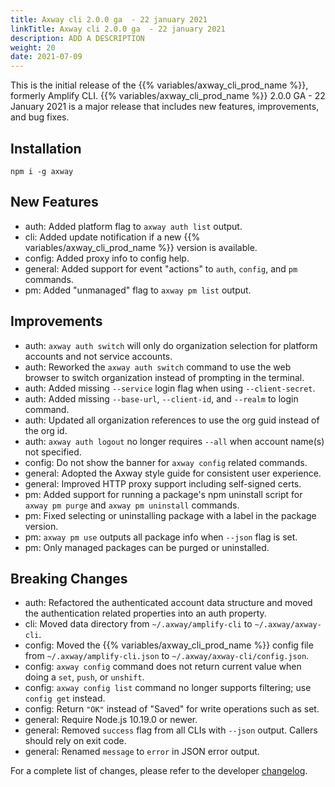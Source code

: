 ```yaml
---
title: Axway cli 2.0.0 ga  - 22 january 2021
linkTitle: Axway cli 2.0.0 ga  - 22 january 2021
description: ADD A DESCRIPTION
weight: 20
date: 2021-07-09
---
```


This is the initial release of the {{% variables/axway_cli_prod_name %}}, formerly Amplify CLI. {{% variables/axway_cli_prod_name %}} 2.0.0 GA - 22 January 2021 is a major release that includes new features, improvements, and bug fixes.

## Installation

```
npm i -g axway
```

## New Features

* auth: Added platform flag to `axway auth list` output.
* cli: Added update notification if a new {{% variables/axway_cli_prod_name %}} version is available.
* config: Added proxy info to config help.
* general: Added support for event "actions" to `auth`, `config`, and `pm` commands.
* pm: Added "unmanaged" flag to `axway pm list` output.

## Improvements

* auth: `axway auth switch` will only do organization selection for platform accounts and not service accounts.
* auth: Reworked the `axway auth switch` command to use the web browser to switch organization instead of prompting in the terminal.
* auth: Added missing `--service` login flag when using `--client-secret`.
* auth: Added missing `--base-url`, `--client-id`, and `--realm` to login command.
* auth: Updated all organization references to use the org guid instead of the org id.
* auth: `axway auth logout` no longer requires `--all` when account name(s) not specified.
* config: Do not show the banner for `axway config` related commands.
* general: Adopted the Axway style guide for consistent user experience.
* general: Improved HTTP proxy support including self-signed certs.
* pm: Added support for running a package's npm uninstall script for `axway pm purge` and `axway pm uninstall` commands.
* pm: Fixed selecting or uninstalling package with a label in the package version.
* pm: `axway pm use` outputs all package info when `--json` flag is set.
* pm: Only managed packages can be purged or uninstalled.

## Breaking Changes

* auth: Refactored the authenticated account data structure and moved the authentication related properties into an auth property.
* cli: Moved data directory from `~/.axway/amplify-cli` to `~/.axway/axway-cli`.
* config: Moved the {{% variables/axway_cli_prod_name %}} config file from `~/.axway/amplify-cli.json` to `~/.axway/axway-cli/config.json`.
* config: `axway config` command does not return current value when doing a `set`, `push`, or `unshift`.
* config: `axway config list` command no longer supports filtering; use `config get` instead.
* config: Return `"OK"` instead of "Saved" for write operations such as set.
* general: Require Node.js 10.19.0 or newer.
* general: Removed `success` flag from all CLIs with `--json` output. Callers should rely on exit code.
* general: Renamed `message` to `error` in JSON error output.

For a complete list of changes, please refer to the developer [changelog](https://github.com/appcelerator/amplify-tooling/blob/master/docs/Release%20Notes/Axway%20CLI%202.0.0.md).
